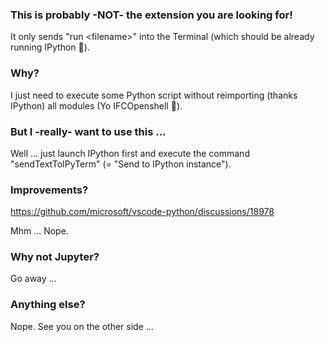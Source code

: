 ### This is probably -NOT- the extension you are looking for!

It only sends "run &lt;filename&gt;" into the Terminal (which should be already running IPython 🤖).

### Why?

I just need to execute some Python script without reimporting (thanks IPython) all modules (Yo IFCOpenshell 👋).

### But I -really- want to use this ...

Well ... just launch IPython first and execute the command "sendTextToIPyTerm" (= "Send to IPython instance").

### Improvements?

https://github.com/microsoft/vscode-python/discussions/18978

Mhm … Nope.

### Why not Jupyter?

Go away …

### Anything else?

Nope. See you on the other side …
